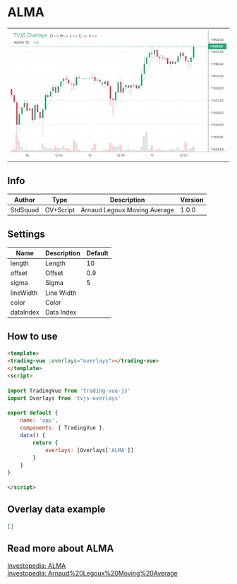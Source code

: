 
# ALMA

<table><tr><td>
  <img width="800" heigth="480" src="screen.png" alt="screen">
</td></tr></table>

## Info

| Author | Type | Description | Version |
| ------ | ---- | ----------- | ------- |
| StdSquad | OV+Script | Arnaud Legoux Moving Average | 1.0.0 |


## Settings

| Name | Description | Default |
| ---- | ----------- | ------- |
| length | Length | 10 |
| offset | Offset | 0.9 |
| sigma | Sigma | 5 |
| lineWidth | Line Width |  |
| color | Color |  |
| dataIndex | Data Index |  |

## How to use

```html
<template>
<trading-vue :overlays="overlays"></trading-vue>
</template>
<script>

import TradingVue from 'trading-vue-js'
import Overlays from 'tvjs-overlays'

export default {
    name: 'app',
    components: { TradingVue },
    data() {
        return {
            overlays: [Overlays['ALMA']]
        }
    }
}

</script>

```

## Overlay data example

```json
[]
```

## Read more about ALMA

[Investopedia: ALMA](https://www.investopedia.com/search?q=ALMA)<br>
[Investopedia: Arnaud%20Legoux%20Moving%20Average](https://www.investopedia.com/search?q=Arnaud%20Legoux%20Moving%20Average)

